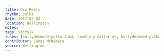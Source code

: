 ```yaml
---
title: Oxo Reels
rhythm: polka
date: 2017-05-04
location: Wellington
notes:
tags: vicfolk
tunes: [ballydesmond-polka-1.md, rambling-sailor.md, ballydesmond-polka-3.md]
contributor: James McNamara
source: Wellington
---
```


